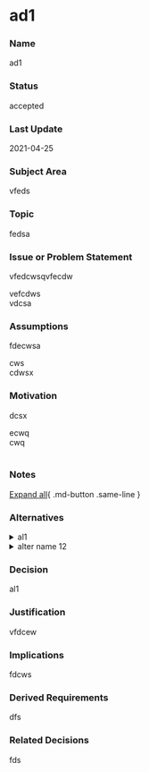 

# ad1

### Name

ad1

### Status

accepted

### Last Update

2021-04-25

### Subject Area

vfeds


### Topic

fedsa


### Issue or Problem Statement

vfedcwsqvfecdw<div>vefcdws</div><div>vdcsa</div>

### Assumptions

fdecwsa<div>cws</div><div>cdwsx</div>

### Motivation

dcsx<div>ecwq</div><div>cwq</div><div><br></div>

### Notes



[Expand all](#){ .md-button .same-line }

### Alternatives


    

<details markdown=1>
<summary markdown="span">al1</summary>

<table>
    <caption></caption>
    <thead>
        <tr>
            <th></th>
            <th></th>
        </tr>
    </thead>
    <tr>
        <td> <strong>Name</strong> </td>
        <td>al1</td>
    </tr>
    <tr>
        <td> <strong>Description</strong> </td>
        <td>al1 desc</td>
    </tr>
    <tr>
        <td> <strong>Best Applied</strong> </td>
        <td>dfs</td>
    </tr>
    <tr>
        <td> <strong>Contraindications</strong> </td>
        <td>d fsa</td>
    </tr>
</table>


</details>


    

<details markdown=1>
<summary markdown="span">alter name 12</summary>

<table>
    <caption></caption>
    <thead>
        <tr>
            <th></th>
            <th></th>
        </tr>
    </thead>
    <tr>
        <td> <strong>Name</strong> </td>
        <td>alter name 12</td>
    </tr>
    <tr>
        <td> <strong>Description</strong> </td>
        <td>alter12 desc
line 2</td>
    </tr>
    <tr>
        <td> <strong>Best Applied</strong> </td>
        <td>alter 12 best applide
line 2</td>
    </tr>
    <tr>
        <td> <strong>Contraindications</strong> </td>
        <td>alter12contratindication
line 2</td>
    </tr>
</table>


</details>


    



### Decision

al1

### Justification

vfdcew

### Implications

 fdcws

### Derived Requirements

 dfs

### Related Decisions

 fds

